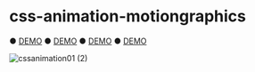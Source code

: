# css-animation-motiongraphics

● <a href="https://hisamikurita.github.io/css-animation-motiongraphics/css-animation-01/">DEMO</a>
● <a href="https://hisamikurita.github.io/css-animation-motiongraphics/css-animation-02/">DEMO</a>
● <a href="https://hisamikurita.github.io/css-animation-motiongraphics/css-animation-03/">DEMO</a>
● <a href="https://hisamikurita.github.io/css-animation-motiongraphics/css-animation-04/dist/">DEMO</a>


![cssanimation01 (2)](https://user-images.githubusercontent.com/47776346/61225199-0ccaf180-a75b-11e9-9c8b-4822c24c6050.png)
